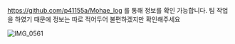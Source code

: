 https://github.com/p41155a/Mohae_log
를 통해 정보를 확인 가능합니다.
팀 작업을 하였기 때문에 정보는 따로 적어두어 불편하겠지만  확인해주세요


![IMG_0561](https://user-images.githubusercontent.com/50395024/68677431-763efd80-059f-11ea-96dc-c1aabfe3af36.gif)
